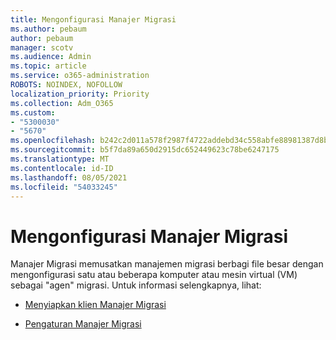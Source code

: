 ```yaml
---
title: Mengonfigurasi Manajer Migrasi
ms.author: pebaum
author: pebaum
manager: scotv
ms.audience: Admin
ms.topic: article
ms.service: o365-administration
ROBOTS: NOINDEX, NOFOLLOW
localization_priority: Priority
ms.collection: Adm_O365
ms.custom:
- "5300030"
- "5670"
ms.openlocfilehash: b242c2d011a578f2987f4722addebd34c558abfe88981387d8bcc3f7550e53b4
ms.sourcegitcommit: b5f7da89a650d2915dc652449623c78be6247175
ms.translationtype: MT
ms.contentlocale: id-ID
ms.lasthandoff: 08/05/2021
ms.locfileid: "54033245"
---
```

# <a name="configuring-migration-manager"></a>Mengonfigurasi Manajer Migrasi

Manajer Migrasi memusatkan manajemen migrasi berbagi file besar dengan mengonfigurasi satu atau beberapa komputer atau mesin virtual (VM) sebagai "agen" migrasi. Untuk informasi selengkapnya, lihat:

- [Menyiapkan klien Manajer Migrasi](https://docs.microsoft.com/sharepointmigration/mm-setup-clients)

- [Pengaturan Manajer Migrasi](https://docs.microsoft.com/sharepointmigration/mm-settings)
